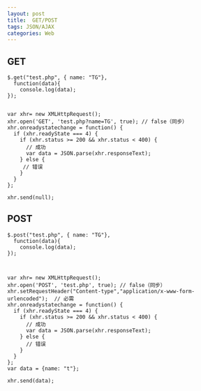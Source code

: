 ```yaml
---
layout: post
title:  GET/POST
tags: JSON/AJAX
categories: Web
---
```




## GET
	$.get("test.php", { name: "TG"},   
	  function(data){   
	    console.log(data);   
	});
	
	
	var xhr= new XMLHttpRequest();  
	xhr.open('GET', 'test.php?name=TG', true); // false（同步）  
	xhr.onreadystatechange = function() {   
	  if (xhr.readyState === 4) {   
	    if (xhr.status >= 200 && xhr.status < 400) {   
	      // 成功   
	      var data = JSON.parse(xhr.responseText);   
	    } else {   
	     // 错误   
	    }   
	  }  
	};
	
	xhr.send(null);






## POST
	$.post("test.php", { name: "TG"},   
	  function(data){   
	    console.log(data);   
	});
	
	
	
	var xhr= new XMLHttpRequest();   
	xhr.open('POST', 'test.php', true); // false（同步）  
	xhr.setRequestHeader("Content-type","application/x-www-form-urlencoded");  // 必需
	xhr.onreadystatechange = function() {       
	  if (xhr.readyState === 4) {       
	    if (xhr.status >= 200 && xhr.status < 400) {       
	      // 成功       
	      var data = JSON.parse(xhr.responseText);       
	    } else {       
	      // 错误       
	    }       
	  }     
	};
	var data = {name: "t"};  
	
	xhr.send(data);